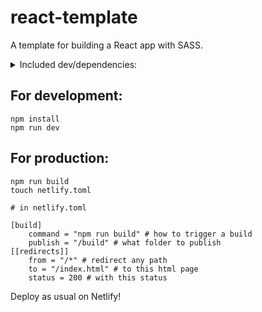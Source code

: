 # react-template
A template for building a React app with SASS.

<details>
<summary>Included dev/dependencies:</summary>

    "devDependencies": {
        "@babel/core": "^7.13.15",
        "@babel/plugin-proposal-class-properties": "^7.13.0",
        "@babel/plugin-transform-runtime": "^7.13.15",
        "@babel/preset-env": "^7.13.15",
        "@babel/preset-react": "^7.13.13",
        "babel-loader": "^8.2.2",
        "css-loader": "^5.2.1",
        "file-loader": "^6.2.0",
        "html-webpack-plugin": "^5.3.1",
        "sass": "^1.34.0",
        "sass-loader": "^11.1.1",
        "style-loader": "^2.0.0",
        "webpack": "^5.31.2",
        "webpack-cli": "^4.6.0",
        "webpack-dev-server": "^3.11.2"
    },
    "dependencies": {
        "bootstrap": "^5.0.1",
        "react": "^17.0.2",
        "react-bootstrap": "^1.6.0",
        "react-dom": "^17.0.2",
        "react-router-dom": "^5.2.0"
    }

</details>

## For development:  
`npm install`  
`npm run dev`  

## For production:  
`npm run build`   
`touch netlify.toml`  

    # in netlify.toml
      
    [build]  
        command = "npm run build" # how to trigger a build  
        publish = "/build" # what folder to publish    
    [[redirects]]   
        from = "/*" # redirect any path  
        to = "/index.html" # to this html page   
        status = 200 # with this status   
       
 Deploy as usual on Netlify!
